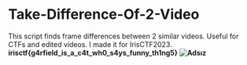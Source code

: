 # Take-Difference-Of-2-Video
This script finds frame differences between 2 similar videos. Useful for CTFs and edited videos.
I made it for IrisCTF2023.<br>
<b>irisctf{g4rfield_is_a_c4t_wh0_s4ys_funny_th1ng5}
![Adsız](https://user-images.githubusercontent.com/88983987/211381823-add69676-d832-4f90-a457-288400e8b6db.png)
